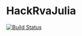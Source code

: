 # HackRvaJulia

[![Build Status](https://travis-ci.org/Matt5sean3/HackRvaJulia.jl.svg?branch=master)](https://travis-ci.org/Matt5sean3/HackRvaJulia.jl)
